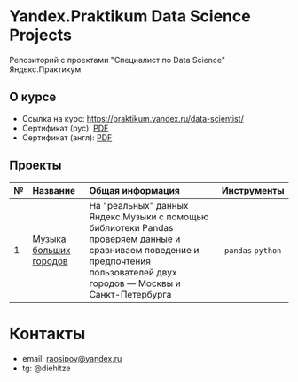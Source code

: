 # Yandex.Praktikum Data Science Projects
Репозиторий с проектами "Специалист по Data Science"  
Яндекс.Практикум
## О курсе

- Ссылка на курс: https://praktikum.yandex.ru/data-scientist/
- Сертификат (рус): [PDF](yandex_praktikum_ru.pdf)
- Сертификат (англ): [PDF](yandex_praktikum_eng.pdf)

## Проекты

|№| Название | Общая информация | Инструменты |
|:---|:-------------------|:----------------------------------------------------------|:-----------:|
|1   |[Музыка больших городов](1st_project/README.md)|На "реальных" данных Яндекс.Музыки c помощью библиотеки Pandas проверяем данные и сравниваем поведение и предпочтения пользователей двух городов — Москвы и Санкт-Петербурга|`pandas` `python`|

# Контакты

- email: raosipov@yandex.ru
- tg: @diehitze
